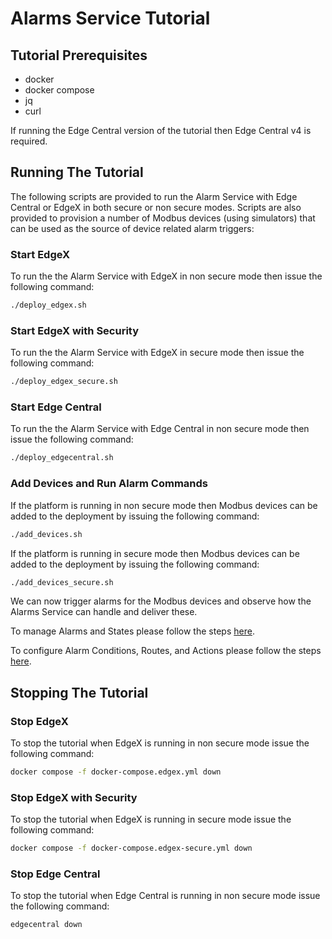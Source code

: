 # Alarms Service Tutorial

## Tutorial Prerequisites

- docker
- docker compose
- jq
- curl

If running the Edge Central version of the tutorial then Edge Central v4 is required.

## Running The Tutorial

The following scripts are provided to run the Alarm Service with Edge Central or EdgeX in both secure or non secure modes. Scripts are also provided to provision a number of Modbus devices (using simulators) that can be used as the source of device related alarm triggers:

### Start EdgeX

To run the the Alarm Service with EdgeX in non secure mode then issue the following command:

```bash
./deploy_edgex.sh
```

### Start EdgeX with Security

To run the the Alarm Service with EdgeX in secure mode then issue the following command:

```bash
./deploy_edgex_secure.sh
```

### Start Edge Central

To run the the Alarm Service with Edge Central in non secure mode then issue the following command:

```bash
./deploy_edgecentral.sh
```
### Add Devices and Run Alarm Commands

If the platform is running in non secure mode then Modbus devices can be added to the deployment by issuing the following command:

```bash
./add_devices.sh
```

If the platform is running in secure mode then Modbus devices can be added to the deployment by issuing the following command:

```bash
./add_devices_secure.sh
```

We can now trigger alarms for the Modbus devices and observe how the Alarms Service can handle and deliver these.

To manage Alarms and States please follow the steps [here](./docs/alarms-management.md).

To configure Alarm Conditions, Routes, and Actions please follow the steps [here](./docs/routing-management.md).


## Stopping The Tutorial

### Stop EdgeX

To stop the tutorial when EdgeX is running in non secure mode issue the following command:

```bash
docker compose -f docker-compose.edgex.yml down
```

### Stop EdgeX with Security

To stop the tutorial when EdgeX is running in secure mode issue the following command:

```bash
docker compose -f docker-compose.edgex-secure.yml down
```

### Stop Edge Central

To stop the tutorial when Edge Central is running in non secure mode issue the following command:

```bash
edgecentral down
```
